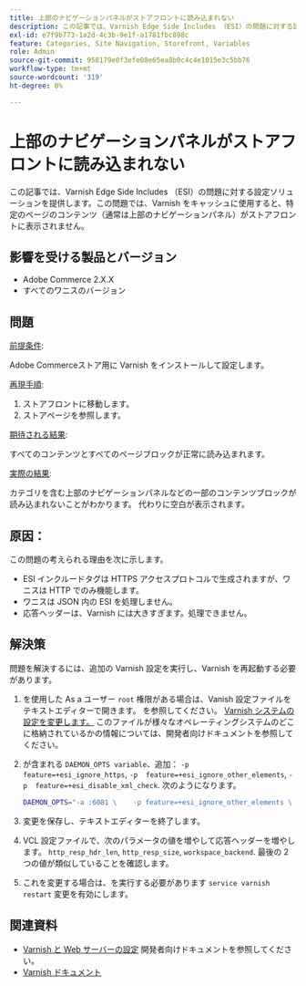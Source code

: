 ```yaml
---
title: 上部のナビゲーションパネルがストアフロントに読み込まれない
description: この記事では、Varnish Edge Side Includes （ESI）の問題に対する設定ソリューションを提供します。この問題では、Varnish をキャッシュに使用すると、特定のページのコンテンツ（通常は上部のナビゲーションパネル）がストアフロントに表示されません。
exl-id: e7f9b773-1a2d-4c3b-9e1f-a1781fbc898c
feature: Categories, Site Navigation, Storefront, Variables
role: Admin
source-git-commit: 958179e0f3efe08e65ea8b0c4c4e1015e3c5bb76
workflow-type: tm+mt
source-wordcount: '319'
ht-degree: 0%

---
```


# 上部のナビゲーションパネルがストアフロントに読み込まれない

この記事では、Varnish Edge Side Includes （ESI）の問題に対する設定ソリューションを提供します。この問題では、Varnish をキャッシュに使用すると、特定のページのコンテンツ（通常は上部のナビゲーションパネル）がストアフロントに表示されません。

## 影響を受ける製品とバージョン

* Adobe Commerce 2.X.X
* すべてのワニスのバージョン

## 問題

<u>前提条件</u>:

Adobe Commerceストア用に Varnish をインストールして設定します。

<u>再現手順</u>:

1. ストアフロントに移動します。
1. ストアページを参照します。

<u>期待される結果</u>:

すべてのコンテンツとすべてのページブロックが正常に読み込まれます。

<u>実際の結果</u>:

カテゴリを含む上部のナビゲーションパネルなどの一部のコンテンツブロックが読み込まれないことがわかります。 代わりに空白が表示されます。

## 原因：

この問題の考えられる理由を次に示します。

* ESI インクルードタグは HTTPS アクセスプロトコルで生成されますが、ワニスは HTTP でのみ機能します。
* ワニスは JSON 内の ESI を処理しません。
* 応答ヘッダーは、Varnish には大きすぎます。処理できません。

## 解決策

問題を解決するには、追加の Varnish 設定を実行し、Varnish を再起動する必要があります。

1. を使用した As a ユーザー `root` 権限がある場合は、Vanish 設定ファイルをテキストエディターで開きます。 を参照してください。 [Varnish システムの設定を変更します。](https://devdocs.magento.com/guides/v2.3/config-guide/varnish/config-varnish-configure.html#config-varnish-config-sysvcl) このファイルが様々なオペレーティングシステムのどこに格納されているかの情報については、開発者向けドキュメントを参照してください。
1. が含まれる `DAEMON_OPTS variable`、追加： `-p feature=+esi_ignore_https`, `-p  feature=+esi_ignore_other_elements`, `-p  feature=+esi_disable_xml_check`. 次のようになります。

   ```bash
   DAEMON_OPTS="-a :6081 \    -p feature=+esi_ignore_other_elements \    -p feature=+esi_disable_xml_check \    -p feature=+esi_ignore_https \    -T localhost:6082 \    -f /etc/varnish/default.vcl \    -S /etc/varnish/secret \    -s malloc,256m"
   ```

1. 変更を保存し、テキストエディターを終了します。
1. VCL 設定ファイルで、次のパラメータの値を増やして応答ヘッダーを増やします。 `http_resp_hdr_len`, `http_resp_size`, `workspace_backend`. 最後の 2 つの値が類似していることを確認します。
1. これを変更する場合は、を実行する必要があります `service varnish restart` 変更を有効にします。

## 関連資料

* [Varnish と Web サーバーの設定](https://devdocs.magento.com/guides/v2.3/config-guide/varnish/config-varnish-configure.html#config-varnish-config-sysvcl) 開発者向けドキュメントを参照してください。
* [Varnish ドキュメント](https://varnish-cache.org/docs/5.1/reference/index.html)
